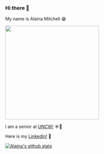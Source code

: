 ### Hi there 👋

My name is Alaina Mitchell :grin:

<img src="https://user-images.githubusercontent.com/97986473/159537007-b3540c46-e824-412b-b801-da951e8567cb.jpeg" width = "300">

I am a senior at [UNCW!](https://uncw.edu/) :sunny::ocean:

Here is my [LinkedIn!](https://www.linkedin.com/in/alaina-mitchell/) :link:

[![Alaina's github stats](https://github-readme-stats.vercel.app/api?username=alainamitchell&count_private=true&show_icons=true&theme=radical&hide_rank=false)](https://github.com/anuraghazra/github-readme-stats)
